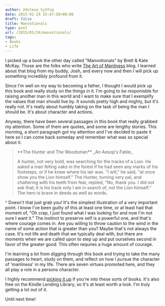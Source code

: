 ```yaml
---
author: 2dsteve_ty3fxq
date: 2015-01-24 15:47:58+00:00
draft: false
title: Manvotionals
type: post
url: /2015/01/24/manvotionals/
tags:
- Books
- Life
---
```


I picked up a book the other day called "Manvotionals" by Brett & Kate McKay. Those are the folks who write [The Art of Manliness](http://www.theartofmanliness.com) blog. I learned about that blog from my buddy, Josh, and every now and then I will pick up something incredibly profound from it.

Since I'm well on my way to becoming a father, I thought I would pick up this book and really study on the things in it. I'm going to be responisble for raising another man in this world and I want to make sure that I exemplify the values that man should live by. It sounds pretty high and mighty, but it's really not. It's really about humbly taking on the task of being the man I should be. It's about character and actions.

Anyway, there have been several passages in this book that really grabbed my attention. Some of them are quotes, and some are lengthy stories. This morning, a short paragraph got my attention and I've decided to paste it here so I can come back someday and remember what was so special about it.


<blockquote>**The Hunter and The Woodsman**
_An Aesop's Fable_

A hunter, not very bold, was searching for the tracks of a Lion. He asked a man felling oaks in the forest if he had seen any marks of his footsteps, or if he knew where his lair was. "I will," he said, "at once show you the Lion himself." The Hunter, turning very pal, and chattering with his teeth from fear, replied, "No, thank you. I did not ask that; it is his track only I am in search of, not the Lion himself."
The hero is brave in deeds as well as words.</blockquote>


^ Doesn't that just grab you! It's the simplest illustration of a very important point. I know I've been guilty of this at least one time, or at least had that moment of, "Oh crap, I just found what I was looking for and now I'm not sure I want it." The instinct to preserve self is a powerful one, and that's where courage comes in. Are you willing to throw caution to the wind in the name of some action that is greater than you? Maybe that's not always the case. It's not life and death that we typically deal with, but there are moments when we are called upon to step up and put ourselves second in favor of the greater good. This often requires a huge amount of courage.

I'm learning a lot from digging through this book and trying to take the many passages to heart, study on them, and reflect on how I pursue the character of 'manliness' in my life. There are seven virtues promoted here, and they all play a role in a persons character.

I highly recommend [picking it up](http://www.amazon.com/Art-Manliness-Manvotionals-Timeless-Virtues/dp/1440312001/ref=sr_1_1?ie=UTF8&qid=1422114313&sr=8-1&keywords=manvotionals) if you're into these sorts of books. It's also free on the Kindle Lending Library, so it's at least worth a look. I'm truly getting a lot out of it.

Until next time!
